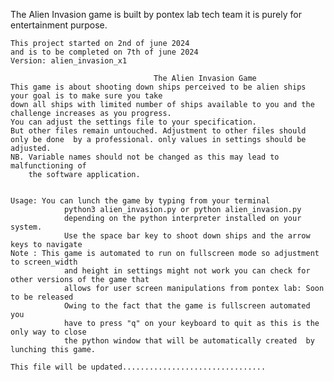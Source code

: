 The Alien Invasion game is built by pontex lab tech team 
it is purely for entertainment purpose.

    This project started on 2nd of june 2024
    and is to be completed on 7th of june 2024
    Version: alien_invasion_x1

                                    The Alien Invasion Game
    This game is about shooting down ships perceived to be alien ships your goal is to make sure you take 
    down all ships with limited number of ships available to you and the challenge increases as you progress.
    You can adjust the settings file to your specification. 
    But other files remain untouched. Adjustment to other files should
    only be done  by a professional. only values in settings should be adjusted.
    NB. Variable names should not be changed as this may lead to malfunctioning of 
        the software application.


    Usage: You can lunch the game by typing from your terminal 
                python3 alien_invasion.py or python alien_invasion.py
                depending on the python interpreter installed on your system.
                Use the space bar key to shoot down ships and the arrow keys to navigate
    Note : This game is automated to run on fullscreen mode so adjustment to screen_width
                and height in settings might not work you can check for other versions of the game that
                allows for user screen manipulations from pontex lab: Soon to be released
                Owing to the fact that the game is fullscreen automated you 
                have to press "q" on your keyboard to quit as this is the only way to close 
                the python window that will be automatically created  by lunching this game.

    This file will be updated................................ 